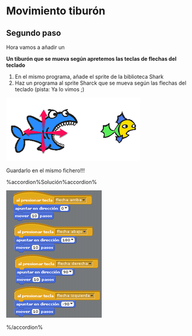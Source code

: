 
# Movimiento tiburón

## Segundo paso

Hora vamos a añadir un

****Un tiburón que se mueva según apretemos las teclas de flechas del teclado****

1. En el mismo programa, añade el sprite de la biblioteca Shark
1. Haz un programa al sprite Sharck que se mueva según las flechas del teclado (pista: Ya lo vimos ;)

![](img/1-1.png)

Guardarlo en el mismo fichero!!!



%accordion%Solución%accordion%

![](img/1-2.png)

%/accordion%
